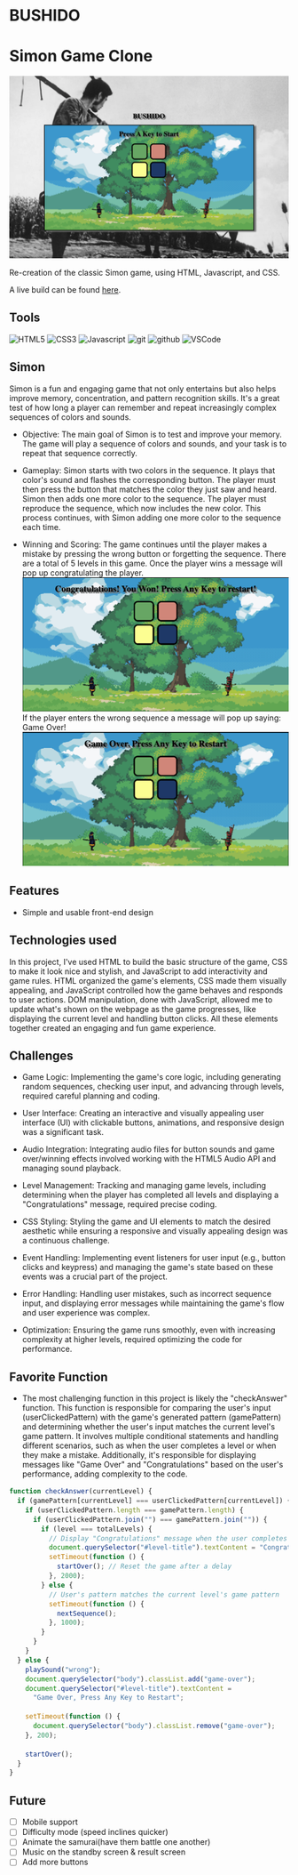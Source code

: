 # BUSHIDO
# Simon Game Clone

![Simon Wireframe](img/wireframe.png)

Re-creation of the classic Simon game, using HTML, Javascript, and CSS.

A live build can be found [here](https://ardalanmemar93.github.io/BUSHIDO/).

## Tools

![HTML5](https://img.shields.io/badge/html5-%23E34F26.svg?style=for-the-badge&logo=html5&logoColor=white)
![CSS3](https://img.shields.io/badge/css3-%231572B6.svg?style=for-the-badge&logo=css3&logoColor=white)
![Javascript](https://img.shields.io/badge/JavaScript-F7DF1E?style=for-the-badge&logo=javascript&logoColor=black)
![git](https://img.shields.io/badge/GIT-E44C30?style=for-the-badge&logo=git&logoColor=white)
![github](https://img.shields.io/badge/GitHub-100000?style=for-the-badge&logo=github&logoColor=white)
![VSCode](https://img.shields.io/badge/Visual_Studio_Code-0078D4?style=for-the-badge&logo=visual%20studio%20code&logoColor=white)


## Simon

Simon is a fun and engaging game that not only entertains but also helps improve memory, concentration, and pattern recognition skills. It's a great test of how long a player can remember and repeat increasingly complex sequences of colors and sounds.

- Objective: 
The main goal of Simon is to test and improve your memory. The game will play a sequence of colors and sounds, and your task is to repeat that sequence correctly.

- Gameplay:
Simon starts with two colors in the sequence.
It plays that color's sound and flashes the corresponding button.
The player must then press the button that matches the color they just saw and heard.
Simon then adds one more color to the sequence.
The player must reproduce the sequence, which now includes the new color.
This process continues, with Simon adding one more color to the sequence each time.

- Winning and Scoring:
The game continues until the player makes a mistake by pressing the wrong button or forgetting the sequence. There are a total of 5 levels in this game. Once the player wins a message will pop up congratulating the player. 
![Simon Wireframe](img/win.png)
 If the player enters the wrong sequence a message will pop up saying: Game Over!
 ![Simon Wireframe](img/gameover.png)

## Features
- Simple and usable front-end design

## Technologies used

In this project, I've used HTML to build the basic structure of the game, CSS to make it look nice and stylish, and JavaScript to add interactivity and game rules. HTML organized the game's elements, CSS made them visually appealing, and JavaScript controlled how the game behaves and responds to user actions. DOM manipulation, done with JavaScript, allowed me to update what's shown on the webpage as the game progresses, like displaying the current level and handling button clicks. All these elements together created an engaging and fun game experience.

## Challenges
- Game Logic: Implementing the game's core logic, including generating random sequences, checking user input, and advancing through levels, required careful planning and coding.

- User Interface: Creating an interactive and visually appealing user interface (UI) with clickable buttons, animations, and responsive design was a significant task.

- Audio Integration: Integrating audio files for button sounds and game over/winning effects involved working with the HTML5 Audio API and managing sound playback.

- Level Management: Tracking and managing game levels, including determining when the player has completed all levels and displaying a "Congratulations" message, required precise coding.

- CSS Styling: Styling the game and UI elements to match the desired aesthetic while ensuring a responsive and visually appealing design was a continuous challenge.

- Event Handling: Implementing event listeners for user input (e.g., button clicks and keypress) and managing the game's state based on these events was a crucial part of the project.

- Error Handling: Handling user mistakes, such as incorrect sequence input, and displaying error messages while maintaining the game's flow and user experience was complex.

- Optimization: Ensuring the game runs smoothly, even with increasing complexity at higher levels, required optimizing the code for performance.

## Favorite Function
- The most challenging function in this project is likely the "checkAnswer" function. This function is responsible for comparing the user's input (userClickedPattern) with the game's generated pattern (gamePattern) and determining whether the user's input matches the current level's game pattern. It involves multiple conditional statements and handling different scenarios, such as when the user completes a level or when they make a mistake. Additionally, it's responsible for displaying messages like "Game Over" and "Congratulations" based on the user's performance, adding complexity to the code.
```js
function checkAnswer(currentLevel) {
  if (gamePattern[currentLevel] === userClickedPattern[currentLevel]) {
    if (userClickedPattern.length === gamePattern.length) {
      if (userClickedPattern.join("") === gamePattern.join("")) {
        if (level === totalLevels) {
          // Display "Congratulations" message when the user completes all levels
          document.querySelector("#level-title").textContent = "Congratulations! You Won! Press Any Key to restart!";
          setTimeout(function () {
            startOver(); // Reset the game after a delay
          }, 2000);
        } else {
          // User's pattern matches the current level's game pattern
          setTimeout(function () {
            nextSequence();
          }, 1000);
        }
      }
    }
  } else {
    playSound("wrong");
    document.querySelector("body").classList.add("game-over");
    document.querySelector("#level-title").textContent =
      "Game Over, Press Any Key to Restart";

    setTimeout(function () {
      document.querySelector("body").classList.remove("game-over");
    }, 200);

    startOver();
  }
}
```

## Future
- [ ] Mobile support
- [ ] Difficulty mode (speed inclines quicker)
- [ ] Animate the samurai(have them battle one another)
- [ ] Music on the standby screen & result screen
- [ ] Add more buttons